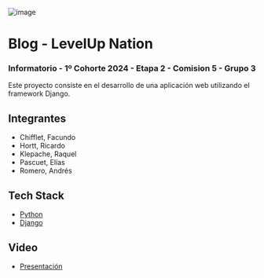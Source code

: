 ![image](https://github.com/user-attachments/assets/ab791599-c421-42dd-9b24-874a04ef5684)
# Blog - LevelUp Nation

### Informatorio - 1º Cohorte 2024 - Etapa 2 - Comision 5 - Grupo 3

Este proyecto consiste en el desarrollo de una aplicación web utilizando el framework Django.


## Integrantes
- Chifflet, Facundo
- Hortt, Ricardo
- Klepache, Raquel
- Pascuet, Elías
- Romero, Andrés
## Tech Stack

- [Python](https://www.python.org/)
- [Django](https://www.djangoproject.com/)


## Video

- [Presentación](https://youtu.be/hpPBglagj1g?si=A5AVhOIaQK2YqbiI)
  


